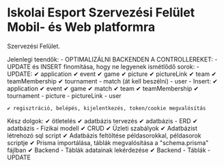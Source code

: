 # Iskolai Esport Szervezési Felület Mobil- és Web platformra

Szervezési Felület.

Jelenlegi teendők:
    - OPTIMALIZÁLNI BACKENDEN A CONTROLLEREKET:
        - UPDATE és INSERT finomítása, hogy ne legyenek ismétlődő sorok:
            - UPDATE:
                ✔ application
                ✔ event
                ✔ game
                ✔ picture
                ✔ pictureLink
                ✔ team
                ✔ teamMembership
                ✔ tournament
                - match (át kell beszélni)
                - user
            - Insert:
                ✔ application
                ✔ event
                ✔ game
                ✔ match
                ✔ team
                ✔ teamMembership
                ✔ tournament
                - picture
                - pictureLink
                - user
                
    ✔ regisztráció, belépés, kijelentkezés, token/cookie megvalósítás

Kész dolgok:
    ✔ ötletelés
    ✔ adatbázis tervezés
    ✔ adatbázis - ERD
    ✔ adatbázis - Fizikai modell
    ✔ CRUD
    ✔ Üzleti szabályok
    ✔ Adatbázist létrehozó sql script
    ✔ Adatbázis feltöltése példasorokkal, példasorok scriptje
    ✔ Prisma importálása, táblák megvalósítása a "schema.prisma" fájlban
    ✔ Backend - Táblák adatainak lekérdezése
    ✔ Backend - Táblák - UPDATE
